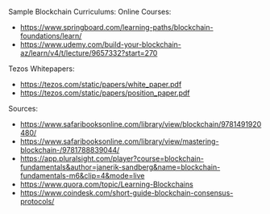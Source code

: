 Sample Blockchain Curriculums:
Online Courses:
* https://www.springboard.com/learning-paths/blockchain-foundations/learn/
* https://www.udemy.com/build-your-blockchain-az/learn/v4/t/lecture/9657332?start=270

Tezos Whitepapers:
* https://tezos.com/static/papers/white_paper.pdf
* https://tezos.com/static/papers/position_paper.pdf

Sources:
* https://www.safaribooksonline.com/library/view/blockchain/9781491920480/
* https://www.safaribooksonline.com/library/view/mastering-blockchain-/9781788839044/
* https://app.pluralsight.com/player?course=blockchain-fundamentals&author=janerik-sandberg&name=blockchain-fundamentals-m6&clip=4&mode=live
* https://www.quora.com/topic/Learning-Blockchains
* https://www.coindesk.com/short-guide-blockchain-consensus-protocols/